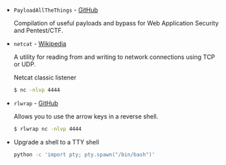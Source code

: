 

* `PayloadAllTheThings` - [GitHub](https://github.com/swisskyrepo/PayloadsAllTheThings)

    Compilation of useful payloads and bypass for Web Application Security and Pentest/CTF.

* `netcat` - [Wikipedia](https://en.wikipedia.org/wiki/Netcat)

    A utility for reading from and writing to network connections using TCP or UDP.

    Netcat classic listener
    ```bash
    $ nc -nlvp 4444
    ```

* `rlwrap` - [GitHub](https://github\.com/hanslub42/rlwrap)

    Allows you to use the arrow keys in a reverse shell.

    ```bash
    $ rlwrap nc -nlvp 4444
    ```

* Upgrade a shell to a TTY shell

    ```bash
    python -c 'import pty; pty.spawn("/bin/bash")'
    ```